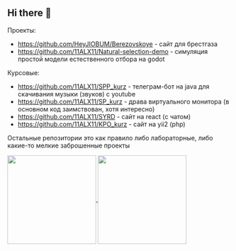 ## Hi there 👋

Проекты:
- https://github.com/HeyJIOBUM/Berezovskoye         - сайт для брестгаза
- https://github.com/11ALX11/Natural-selection-demo - симуляция простой модели естественного отбора на godot

Курсовые:
- https://github.com/11ALX11/SPP_kurz  - телеграм-бот на java для скачивания музыки (звуков) с youtube
- https://github.com/11ALX11/SP_kurz   - драва виртуального монитора (в основном код заимствован, хотя интересно)
- https://github.com/11ALX11/SYRD      - сайт на react (с чатом)
- https://github.com/11ALX11/KPO_kurz  - сайт на yii2 (php)

Остальные репозитории это как правило либо лабораторные, либо какие-то мелкие заброшенные проекты

<a href="https://github.com/11ALX11/github-readme-stats">
  <img height=200 align="center" src="https://github-readme-stats.vercel.app/api?username=11ALX11&show_icons=true&theme=transparent" />
</a>
<a href="https://github.com/11ALX11/convoychat">
  <img height=200 align="center" src="https://github-readme-stats.vercel.app/api/top-langs/?username=11ALX11&show_icons=true&theme=transparent&layout=compact" />
</a>
